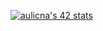 [![aulicna's 42 stats](https://badge.mediaplus.ma/greenbinary/aulicna?1337Badge=off&UM6P=off)](https://github.com/oakoudad/badge42)
